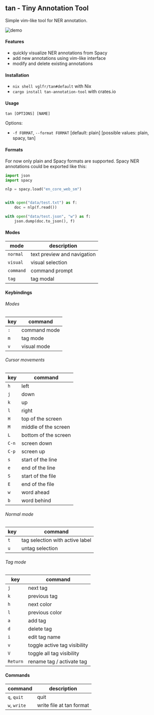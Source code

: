 ## tan - Tiny Annotation Tool

Simple vim-like tool for NER annotation.

![demo](https://drive.google.com/file/d/1XFzLmEMq1ymivEF2qN8QGNBpFeGIGjTn/view?usp=sharing)

#### Features

- quickly visualize NER annotations from Spacy
- add new annotations using vim-like interface
- modify and delete existing annotations

#### Installation

- `nix shell vglfr/tan#default` with Nix
- `cargo install tan-annotation-tool` with crates.io

#### Usage

`tan [OPTIONS] [NAME]`

Options:

- `-f FORMAT`, `--format FORMAT` [default: plain] [possible values: plain, spacy, tan]

#### Formats

For now only plain and Spacy formats are supported.
Spacy NER annotations could be exported like this:

```python
import json
import spacy

nlp = spacy.load("en_core_web_sm")


with open("data/test.txt") as f:
    doc = nlp(f.read())

with open("data/test.json", "w") as f:
    json.dump(doc.to_json(), f)
```

#### Modes

| mode | description |
| -- | -- |
| `normal` | text preview and navigation |
| `visual` | visual selection |
| `command` | command prompt |
| `tag` | tag modal |

#### Keybindings

###### Modes

| key | command |
| -- | -- |
| `:` | command mode |
| `m` | tag mode |
| `v` | visual mode |

###### Cursor movements

| key | command |
| -- | -- |
| `h` | left |
| `j` | down |
| `k` | up |
| `l` | right |
| `H` | top of the screen |
| `M` | middle of the screen |
| `L` | bottom of the screen |
| `C-n` | screen down |
| `C-p` | screen up |
| `s` | start of the line |
| `e` | end of the line |
| `S` | start of the file |
| `E` | end of the file |
| `w` | word ahead |
| `b` | word behind |

###### Normal mode

| key | command |
| -- | -- |
| `t` | tag selection with active label |
| `u` | untag selection |

###### Tag mode

| key | command |
| -- | -- |
| `j` | next tag |
| `k` | previous tag |
| `h` | next color |
| `l` | previous color |
| `a` | add tag |
| `d` | delete tag |
| `i` | edit tag name |
| `v` | toggle active tag visibility |
| `V` | toggle all tag visibility |
| `Return` | rename tag / activate tag |

#### Commands

| command | description |
| -- | -- |
| `q`, `quit` | quit |
| `w`, `write` | write file at tan format |
